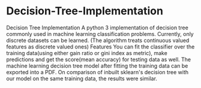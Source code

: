 # Decision-Tree-Implementation
Decision Tree Implementation A python 3 implementation of decision tree commonly used in machine learning classification problems. Currently, only discrete datasets can be learned. (The algorithm treats continuous valued features as discrete valued ones)  Features You can fit the classifier over the training data(using either gain ratio or gini index as metric), make predictions and get the score(mean accuracy) for testing data as well. The machine learning decision tree model after fitting the training data can be exported into a PDF. On comparison of inbuilt sklearn's decision tree with our model on the same training data, the results were similar.
